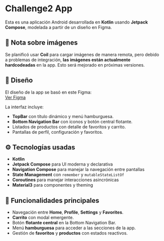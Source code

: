# Challenge2 App

Esta es una aplicación Android desarrollada en **Kotlin** usando **Jetpack Compose**, modelada a partir de un diseño en Figma.

## 📸 Nota sobre imágenes

Se planificó usar **Coil** para cargar imágenes de manera remota, pero debido a problemas de integración, **las imágenes están actualmente hardcodeadas** en la app. Esto será mejorado en próximas versiones.

## 📱 Diseño

El diseño de la app se basó en este Figma:  
[Ver Figma](https://www.figma.com/design/xvOcnvgJGNODaDsEwUvEoU/2º-Challenge?node-id=24-3285&t=16xnBypBHtvEfgCR-0)

La interfaz incluye:

- **TopBar** con título dinámico y menú hamburguesa.
- **Bottom Navigation Bar** con íconos y botón central flotante.
- Listados de productos con detalle de favoritos y carrito.
- Pantallas de perfil, configuración y favoritos.

## ⚙️ Tecnologías usadas

- **Kotlin**
- **Jetpack Compose** para UI moderna y declarativa
- **Navigation Compose** para manejar la navegación entre pantallas
- **State Management** con `remember` y `mutableStateListOf`
- **Coroutines** para manejar interacciones asincrónicas
- **Material3** para componentes y theming

## 🚀 Funcionalidades principales

- Navegación entre **Home**, **Profile**, **Settings** y **Favorites**.
- **Carrito** con modal emergente.
- Botón **flotante central** en la Bottom Navigation Bar.
- Menú **hamburguesa** para acceder a las secciones de la app.
- Gestión de **favoritos** y **productos** con estados reactivos.
